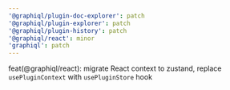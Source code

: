 ```yaml
---
'@graphiql/plugin-doc-explorer': patch
'@graphiql/plugin-explorer': patch
'@graphiql/plugin-history': patch
'@graphiql/react': minor
'graphiql': patch
---
```


feat(@graphiql/react): migrate React context to zustand, replace `usePluginContext` with `usePluginStore` hook

